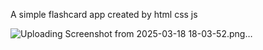 A simple flashcard app 
created by html css js


![Uploading Screenshot from 2025-03-18 18-03-52.png…]()
